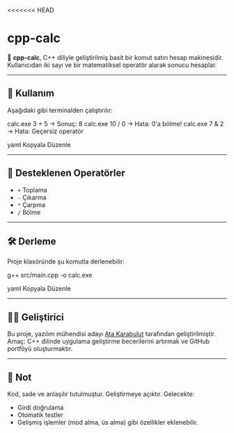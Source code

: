 <<<<<<< HEAD
# cpp-calc

🧮 **cpp-calc**, C++ diliyle geliştirilmiş basit bir komut satırı hesap makinesidir.  
Kullanıcıdan iki sayı ve bir matematiksel operatör alarak sonucu hesaplar.

---

## 🚀 Kullanım

Aşağıdaki gibi terminalden çalıştırılır:

calc.exe 3 + 5 → Sonuç: 8
calc.exe 10 / 0 → Hata: 0'a bölme!
calc.exe 7 & 2 → Hata: Geçersiz operatör

yaml
Kopyala
Düzenle

---

## 🔧 Desteklenen Operatörler

- `+` Toplama  
- `-` Çıkarma  
- `*` Çarpma  
- `/` Bölme

---

## 🛠️ Derleme

Proje klasöründe şu komutla derlenebilir:

g++ src/main.cpp -o calc.exe

yaml
Kopyala
Düzenle

---

## 👨‍💻 Geliştirici

Bu proje, yazılım mühendisi adayı [Ata Karabulut](https://github.com/atakrb) tarafından geliştirilmiştir.  
Amaç: C++ dilinde uygulama geliştirme becerilerini artırmak ve GitHub portföyü oluşturmaktır.

---

## 📌 Not

Kod, sade ve anlaşılır tutulmuştur. Geliştirmeye açıktır.
Gelecekte:
- Girdi doğrulama
- Otomatik testler
- Gelişmiş işlemler (mod alma, üs alma)
gibi özellikler eklenebilir.
